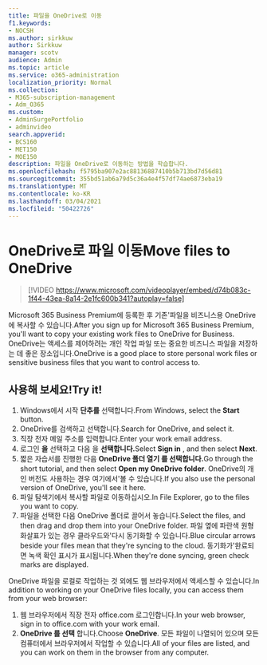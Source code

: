```yaml
---
title: 파일을 OneDrive로 이동
f1.keywords:
- NOCSH
ms.author: sirkkuw
author: Sirkkuw
manager: scotv
audience: Admin
ms.topic: article
ms.service: o365-administration
localization_priority: Normal
ms.collection:
- M365-subscription-management
- Adm_O365
ms.custom:
- AdminSurgePortfolio
- adminvideo
search.appverid:
- BCS160
- MET150
- MOE150
description: 파일을 OneDrive로 이동하는 방법을 학습합니다.
ms.openlocfilehash: f5795ba907e2ac88136887410b5b713bd7d56d81
ms.sourcegitcommit: 355bd51ab6a79d5c36a4e4f57df74ae6873eba19
ms.translationtype: MT
ms.contentlocale: ko-KR
ms.lasthandoff: 03/04/2021
ms.locfileid: "50422726"
---
```

# <a name="move-files-to-onedrive"></a><span data-ttu-id="683a2-103">OneDrive로 파일 이동</span><span class="sxs-lookup"><span data-stu-id="683a2-103">Move files to OneDrive</span></span>

> [!VIDEO https://www.microsoft.com/videoplayer/embed/d74b083c-1f44-43ea-8a14-2e1fc600b341?autoplay=false]

<span data-ttu-id="683a2-104">Microsoft 365 Business Premium에 등록한 후 기존&#39;파일을 비즈니스용 OneDrive에 복사할 수 있습니다.</span><span class="sxs-lookup"><span data-stu-id="683a2-104">After you sign up for Microsoft 365 Business Premium, you&#39;ll want to copy your existing work files to OneDrive for Business.</span></span> <span data-ttu-id="683a2-105">OneDrive는 액세스를 제어하려는 개인 작업 파일 또는 중요한 비즈니스 파일을 저장하는 데 좋은 장소입니다.</span><span class="sxs-lookup"><span data-stu-id="683a2-105">OneDrive is a good place to store personal work files or sensitive business files that you want to control access to.</span></span>

## <a name="try-it"></a><span data-ttu-id="683a2-106">사용해 보세요!</span><span class="sxs-lookup"><span data-stu-id="683a2-106">Try it!</span></span>

1. <span data-ttu-id="683a2-107">Windows에서 시작  **단추를** 선택합니다.</span><span class="sxs-lookup"><span data-stu-id="683a2-107">From Windows, select the  **Start** button.</span></span>
2. <span data-ttu-id="683a2-108">OneDrive를 검색하고 선택합니다.</span><span class="sxs-lookup"><span data-stu-id="683a2-108">Search for OneDrive, and select it.</span></span>
3. <span data-ttu-id="683a2-109">직장 전자 메일 주소를 입력합니다.</span><span class="sxs-lookup"><span data-stu-id="683a2-109">Enter your work email address.</span></span>
4. <span data-ttu-id="683a2-110">로그인 **을** 선택하고 다음 을 **선택합니다.**</span><span class="sxs-lookup"><span data-stu-id="683a2-110">Select  **Sign in** , and then select  **Next**.</span></span>
5. <span data-ttu-id="683a2-111">짧은 자습서를 진행한 다음 **OneDrive 폴더 열기 를 선택합니다.**</span><span class="sxs-lookup"><span data-stu-id="683a2-111">Go through the short tutorial, and then select  **Open my OneDrive folder**.</span></span> <span data-ttu-id="683a2-112">OneDrive의 개인 버전도 사용하는 경우 여기에서&#39;볼 수 있습니다.</span><span class="sxs-lookup"><span data-stu-id="683a2-112">If you also use the personal version of OneDrive, you&#39;ll see it here.</span></span>
6. <span data-ttu-id="683a2-113">파일 탐색기에서 복사할 파일로 이동하십시오.</span><span class="sxs-lookup"><span data-stu-id="683a2-113">In File Explorer, go to the files you want to copy.</span></span>
7. <span data-ttu-id="683a2-114">파일을 선택한 다음 OneDrive 폴더로 끌어서 놓습니다.</span><span class="sxs-lookup"><span data-stu-id="683a2-114">Select the files, and then drag and drop them into your OneDrive folder.</span></span> <span data-ttu-id="683a2-115">파일 옆에 파란색 원형 화살표가 있는 경우 클라우드와&#39;다시 동기화할 수 있습니다.</span><span class="sxs-lookup"><span data-stu-id="683a2-115">Blue circular arrows beside your files mean that they&#39;re syncing to the cloud.</span></span> <span data-ttu-id="683a2-116">동기화가&#39;완료되면 녹색 확인 표시가 표시됩니다.</span><span class="sxs-lookup"><span data-stu-id="683a2-116">When they&#39;re done syncing, green check marks are displayed.</span></span>

<span data-ttu-id="683a2-117">OneDrive 파일을 로컬로 작업하는 것 외에도 웹 브라우저에서 액세스할 수 있습니다.</span><span class="sxs-lookup"><span data-stu-id="683a2-117">In addition to working on your OneDrive files locally, you can access them from your web browser:</span></span>

1. <span data-ttu-id="683a2-118">웹 브라우저에서 직장 전자 office.com 로그인합니다.</span><span class="sxs-lookup"><span data-stu-id="683a2-118">In your web browser, sign in to office.com with your work email.</span></span>
2. <span data-ttu-id="683a2-119">**OneDrive 를 선택** 합니다.</span><span class="sxs-lookup"><span data-stu-id="683a2-119">Choose  **OneDrive**.</span></span> <span data-ttu-id="683a2-120">모든 파일이 나열되어 있으며 모든 컴퓨터에서 브라우저에서 작업할 수 있습니다.</span><span class="sxs-lookup"><span data-stu-id="683a2-120">All of your files are listed, and you can work on them in the browser from any computer.</span></span>